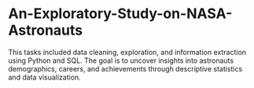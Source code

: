 # An-Exploratory-Study-on-NASA-Astronauts
This tasks included data cleaning, exploration, and information extraction using Python and SQL. The goal is to uncover insights into astronauts demographics, careers, and achievements through descriptive statistics and data visualization.

